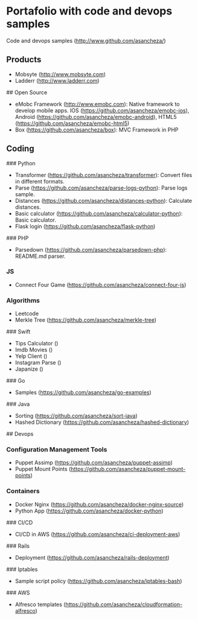 # Portafolio with code and devops samples

Code and devops samples (http://www.github.com/asancheza/)

## Products

- Mobsyte (http://www.mobsyte.com)
- Ladderr (http://www.ladderr.com)

## Open Source

- eMobc Framework (http://www.emobc.com): Native framework to develop mobile apps. IOS (https://github.com/asancheza/emobc-ios), Android (https://github.com/asancheza/emobc-android), HTML5 (https://github.com/asancheza/emobc-html5)
- Box (https://github.com/asancheza/box): MVC Framework in PHP

## Coding

### Python

- Transformer (https://github.com/asancheza/transformer): Convert files in different formats.
- Parse (https://github.com/asancheza/parse-logs-python): Parse logs sample.
- Distances (https://github.com/asancheza/distances-python): Calculate distances.
- Basic calculator (https://github.com/asancheza/calculator-python): Basic calculator.
- Flask login (https://github.com/asancheza/flask-python)

### PHP

- Parsedown (https://github.com/asancheza/parsedown-php): README.md parser.

### JS

- Connect Four Game (https://github.com/asancheza/connect-four-js)

### Algorithms

- Leetcode 
- Merkle Tree (https://github.com/asancheza/merkle-tree)

### Swift

- Tips Calculator ()
- Imdb Movies ()
- Yelp Client ()
- Instagram Parse ()
- Japanize ()

### Go

- Samples (https://github.com/asancheza/go-examples)

### Java

- Sorting (https://github.com/asancheza/sort-java)
- Hashed Dictionary (https://github.com/asancheza/hashed-dictionary)

## Devops
### Configuration Management Tools

- Puppet Assimp (https://github.com/asancheza/puppet-assimp)
- Puppet Mount Points (https://github.com/asancheza/puppet-mount-points)

### Containers

- Docker Nginx (https://github.com/asancheza/docker-nginx-source)
- Python App (https://github.com/asancheza/docker-python)

### CI/CD

- CI/CD in AWS (https://github.com/asancheza/ci-deployment-aws)

### Rails 

- Deployment (https://github.com/asancheza/rails-deployment)

### Iptables

- Sample script policy (https://github.com/asancheza/iptables-bash)

### AWS

- Alfresco templates (https://github.com/asancheza/cloudformation-alfresco)
